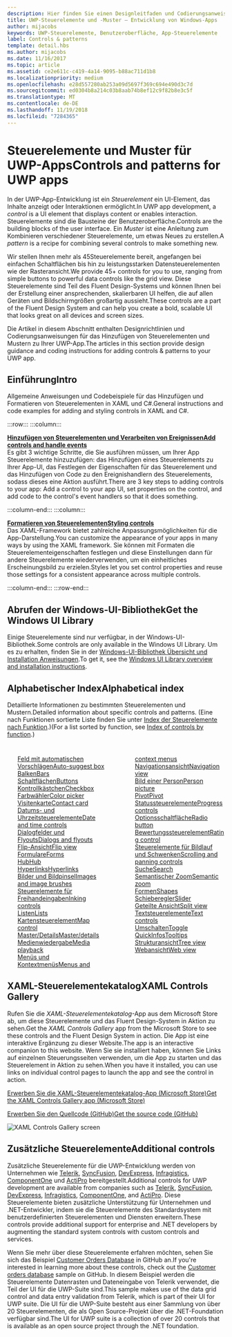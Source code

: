 ```yaml
---
description: Hier finden Sie einen Designleitfaden und Codierungsanweisungen für das Hinzufügen von Steuerelementen und Mustern zu Ihrer UWP-App. Sie finden mehr als 45leistungsstarke Steuerelemente für die Verwendung mit Ihrer App.
title: UWP-Steuerelemente und -Muster – Entwicklung von Windows-Apps
author: mijacobs
keywords: UWP-Steuerelemente, Benutzeroberfläche, App-Steuerelemente
label: Controls & patterns
template: detail.hbs
ms.author: mijacobs
ms.date: 11/16/2017
ms.topic: article
ms.assetid: ce2e611c-c419-4a14-9095-b88ac711d1b8
ms.localizationpriority: medium
ms.openlocfilehash: e28d557280ab253a09d5697f369c694e490d3c7d
ms.sourcegitcommit: ed0304b8a214c03b8aab74b8ef12c9f82b8e3c5f
ms.translationtype: MT
ms.contentlocale: de-DE
ms.lasthandoff: 11/19/2018
ms.locfileid: "7284365"
---
```

# <a name="controls-and-patterns-for-uwp-apps"></a><span data-ttu-id="43a0e-105">Steuerelemente und Muster für UWP-Apps</span><span class="sxs-lookup"><span data-stu-id="43a0e-105">Controls and patterns for UWP apps</span></span>
 

<span data-ttu-id="43a0e-106">In der UWP-App-Entwicklung ist ein <i>Steuerelement</i> ein UI-Element, das Inhalte anzeigt oder Interaktionen ermöglicht.</span><span class="sxs-lookup"><span data-stu-id="43a0e-106">In UWP app development, a <i>control</i> is a UI element that displays content or enables interaction.</span></span> <span data-ttu-id="43a0e-107">Steuerelemente sind die Bausteine der Benutzeroberfläche.</span><span class="sxs-lookup"><span data-stu-id="43a0e-107">Controls are the building blocks of the user interface.</span></span> <span data-ttu-id="43a0e-108">Ein <i>Muster</i> ist eine Anleitung zum Kombinieren verschiedener Steuerelemente, um etwas Neues zu erstellen.</span><span class="sxs-lookup"><span data-stu-id="43a0e-108">A <i>pattern</i> is a recipe for combining several controls to make something new.</span></span>

<span data-ttu-id="43a0e-109">Wir stellen Ihnen mehr als 45Steuerelemente bereit, angefangen bei einfachen Schaltflächen bis hin zu leistungsstarken Datensteuerelementen wie der Rasteransicht.</span><span class="sxs-lookup"><span data-stu-id="43a0e-109">We provide 45+ controls for you to use, ranging from simple buttons to powerful data controls like the grid view.</span></span>  <span data-ttu-id="43a0e-110">Diese Steuerelemente sind Teil des Fluent Design-Systems und können Ihnen bei der Erstellung einer ansprechenden, skalierbaren UI helfen, die auf allen Geräten und Bildschirmgrößen großartig aussieht.</span><span class="sxs-lookup"><span data-stu-id="43a0e-110">These controls are a part of the Fluent Design System and can help you create a bold, scalable UI that looks great on all devices and screen sizes.</span></span> 

<span data-ttu-id="43a0e-111">Die Artikel in diesem Abschnitt enthalten Designrichtlinien und Codierungsanweisungen für das Hinzufügen von Steuerelementen und Mustern zu Ihrer UWP-App.</span><span class="sxs-lookup"><span data-stu-id="43a0e-111">The articles in this section provide design guidance and coding instructions for adding controls & patterns to your UWP app.</span></span> 

## <a name="intro"></a><span data-ttu-id="43a0e-112">Einführung</span><span class="sxs-lookup"><span data-stu-id="43a0e-112">Intro</span></span>

<span data-ttu-id="43a0e-113">Allgemeine Anweisungen und Codebeispiele für das Hinzufügen und Formatieren von Steuerelementen in XAML und C#.</span><span class="sxs-lookup"><span data-stu-id="43a0e-113">General instructions and code examples for adding and styling controls in XAML and C#.</span></span>

:::row:::
    :::column:::
      <p><b><a href="controls-and-events-intro.md"><span data-ttu-id="43a0e-114">Hinzufügen von Steuerelementen und Verarbeiten von Ereignissen</span><span class="sxs-lookup"><span data-stu-id="43a0e-114">Add controls and handle events</span></span></a></b> <br/>
<span data-ttu-id="43a0e-115">Es gibt 3 wichtige Schritte, die Sie ausführen müssen, um Ihrer App Steuerelemente hinzuzufügen: das Hinzufügen eines Steuerelements zu Ihrer App-UI, das Festlegen der Eigenschaften für das Steuerelement und das Hinzufügen von Code zu den Ereignishandlern des Steuerelements, sodass dieses eine Aktion ausführt.</span><span class="sxs-lookup"><span data-stu-id="43a0e-115">There are 3 key steps to adding controls to your app: Add a control to your app UI, set properties on the control, and add code to the control's event handlers so that it does something.</span></span></p>
    :::column-end:::
    :::column:::
      <p><b><a href="xaml-styles.md"><span data-ttu-id="43a0e-116">Formatieren von Steuerelementen</span><span class="sxs-lookup"><span data-stu-id="43a0e-116">Styling controls</span></span></a></b> <br/>
<span data-ttu-id="43a0e-117">Das XAML-Framework bietet zahlreiche Anpassungsmöglichkeiten für die App-Darstellung.</span><span class="sxs-lookup"><span data-stu-id="43a0e-117">You can customize the appearance of your apps in many ways by using the XAML framework.</span></span> <span data-ttu-id="43a0e-118">Sie können mit Formaten die Steuerelementeigenschaften festlegen und diese Einstellungen dann für andere Steuerelemente wiederverwenden, um ein einheitliches Erscheinungsbild zu erzielen.</span><span class="sxs-lookup"><span data-stu-id="43a0e-118">Styles let you set control properties and reuse those settings for a consistent appearance across multiple controls.</span></span></p>
    :::column-end:::
:::row-end:::

## <a name="get-the-windows-ui-library"></a><span data-ttu-id="43a0e-119">Abrufen der Windows-UI-Bibliothek</span><span class="sxs-lookup"><span data-stu-id="43a0e-119">Get the Windows UI Library</span></span>
<span data-ttu-id="43a0e-120">Einige Steuerelemente sind nur verfügbar, in der Windows-UI-Bibliothek.</span><span class="sxs-lookup"><span data-stu-id="43a0e-120">Some controls are only available in the Windows UI Library.</span></span> <span data-ttu-id="43a0e-121">Um es zu erhalten, finden Sie in der [Windows-UI-Bibliothek Übersicht und Installation Anweisungen](/uwp/toolkits/winui/).</span><span class="sxs-lookup"><span data-stu-id="43a0e-121">To get it, see the [Windows UI Library overview and installation instructions](/uwp/toolkits/winui/).</span></span>

## <a name="alphabetical-index"></a><span data-ttu-id="43a0e-122">Alphabetischer Index</span><span class="sxs-lookup"><span data-stu-id="43a0e-122">Alphabetical index</span></span> 

<span data-ttu-id="43a0e-123">Detaillierte Informationen zu bestimmten Steuerelementen und Mustern.</span><span class="sxs-lookup"><span data-stu-id="43a0e-123">Detailed information about specific controls and patterns.</span></span> <span data-ttu-id="43a0e-124">(Eine nach Funktionen sortierte Liste finden Sie unter <a href="controls-by-function.md">Index der Steuerelemente nach Funktion</a>.)</span><span class="sxs-lookup"><span data-stu-id="43a0e-124">(For a list sorted by function, see <a href="controls-by-function.md">Index of controls by function</a>.)</span></span>

<div style="column-count: 2; column-gap: 40px; margin-top: 40px;" >
<ul style="margin-top: 0px; padding-top: 0px; list-style-type: none;">
<li style="list-style-type: none;"><a href="auto-suggest-box.md"><span data-ttu-id="43a0e-125">Feld mit automatischen Vorschlägen</span><span class="sxs-lookup"><span data-stu-id="43a0e-125">Auto-suggest box</span></span></a></li>

<li style="list-style-type: none;"><a href="app-bars.md"><span data-ttu-id="43a0e-126">Balken</span><span class="sxs-lookup"><span data-stu-id="43a0e-126">Bars</span></span></a></li>

<li style="list-style-type: none;"><a href="buttons.md"><span data-ttu-id="43a0e-127">Schaltflächen</span><span class="sxs-lookup"><span data-stu-id="43a0e-127">Buttons</span></span></a></li>

<li style="list-style-type: none;"><a href="checkbox.md"><span data-ttu-id="43a0e-128">Kontrollkästchen</span><span class="sxs-lookup"><span data-stu-id="43a0e-128">Checkbox</span></span> </a></li>

<li style="list-style-type: none;"><a href="color-picker.md"><span data-ttu-id="43a0e-129">Farbwähler</span><span class="sxs-lookup"><span data-stu-id="43a0e-129">Color picker</span></span></a></li>

<li style="list-style-type: none;"><a href="contact-card.md"><span data-ttu-id="43a0e-130">Visitenkarte</span><span class="sxs-lookup"><span data-stu-id="43a0e-130">Contact card</span></span></a></li>

<li style="list-style-type: none;"><a href="date-and-time.md"><span data-ttu-id="43a0e-131">Datums- und Uhrzeitsteuerelemente</span><span class="sxs-lookup"><span data-stu-id="43a0e-131">Date and time controls</span></span></a></li>

<li style="list-style-type: none;"><a href="dialogs-and-flyouts/index.md"><span data-ttu-id="43a0e-132">Dialogfelder und Flyouts</span><span class="sxs-lookup"><span data-stu-id="43a0e-132">Dialogs and flyouts</span></span></a></li>

<li style="list-style-type: none;"><a href="flipview.md"><span data-ttu-id="43a0e-133">Flip-Ansicht</span><span class="sxs-lookup"><span data-stu-id="43a0e-133">Flip view</span></span></a></li>

<li style="list-style-type: none;"><a href="forms.md"><span data-ttu-id="43a0e-134">Formulare</span><span class="sxs-lookup"><span data-stu-id="43a0e-134">Forms</span></span></a></li>

<li style="list-style-type: none;"><a href="hub.md"><span data-ttu-id="43a0e-135">Hub</span><span class="sxs-lookup"><span data-stu-id="43a0e-135">Hub</span></span></a></li>

<li style="list-style-type: none;"><a href="hyperlinks.md"><span data-ttu-id="43a0e-136">Hyperlinks</span><span class="sxs-lookup"><span data-stu-id="43a0e-136">Hyperlinks</span></span></a></li>

<li style="list-style-type: none;"><a href="images-imagebrushes.md"><span data-ttu-id="43a0e-137">Bilder und Bildpinsel</span><span class="sxs-lookup"><span data-stu-id="43a0e-137">Images and image brushes</span></span></a></li>

<li style="list-style-type: none;"><a href="inking-controls.md"><span data-ttu-id="43a0e-138">Steuerelemente für Freihandeingaben</span><span class="sxs-lookup"><span data-stu-id="43a0e-138">Inking controls</span></span></a></li>

<li style="list-style-type: none;"><a href="lists.md"><span data-ttu-id="43a0e-139">Listen</span><span class="sxs-lookup"><span data-stu-id="43a0e-139">Lists</span></span></a></li>

<li style="list-style-type: none;"><a href="../../maps-and-location/controls-map.md"><span data-ttu-id="43a0e-140">Kartensteuerelement</span><span class="sxs-lookup"><span data-stu-id="43a0e-140">Map control</span></span></a></li>

<li style="list-style-type: none;"><a href="master-details.md"><span data-ttu-id="43a0e-141">Master/Details</span><span class="sxs-lookup"><span data-stu-id="43a0e-141">Master/details</span></span></a></li>

<li style="list-style-type: none;"><a href="media-playback.md"><span data-ttu-id="43a0e-142">Medienwiedergabe</span><span class="sxs-lookup"><span data-stu-id="43a0e-142">Media playback</span></span></a></li>

<li style="list-style-type: none;"><a href="menus.md"><span data-ttu-id="43a0e-143">Menüs und Kontextmenüs</span><span class="sxs-lookup"><span data-stu-id="43a0e-143">Menus and context menus</span></span></a></li>

<li style="list-style-type: none;"><a href="navigationview.md"><span data-ttu-id="43a0e-144">Navigationsansicht</span><span class="sxs-lookup"><span data-stu-id="43a0e-144">Navigation view</span></span></a></li>

<li style="list-style-type: none;"><a href="person-picture.md"><span data-ttu-id="43a0e-145">Bild einer Person</span><span class="sxs-lookup"><span data-stu-id="43a0e-145">Person picture</span></span></a></li>

<li style="list-style-type: none;"><a href="pivot.md"><span data-ttu-id="43a0e-146">Pivot</span><span class="sxs-lookup"><span data-stu-id="43a0e-146">Pivot</span></span></a></li>

<li style="list-style-type: none;"><a href="progress-controls.md"><span data-ttu-id="43a0e-147">Statussteuerelemente</span><span class="sxs-lookup"><span data-stu-id="43a0e-147">Progress controls</span></span></a></li>

<li style="list-style-type: none;"><a href="radio-button.md"><span data-ttu-id="43a0e-148">Optionsschaltfläche</span><span class="sxs-lookup"><span data-stu-id="43a0e-148">Radio button</span></span></a></li>

<li style="list-style-type: none;"><a href="rating.md"><span data-ttu-id="43a0e-149">Bewertungssteuerelement</span><span class="sxs-lookup"><span data-stu-id="43a0e-149">Rating control</span></span></a></li>

<li style="list-style-type: none;"><a href="scroll-controls.md"><span data-ttu-id="43a0e-150">Steuerelemente für Bildlauf und Schwenken</span><span class="sxs-lookup"><span data-stu-id="43a0e-150">Scrolling and panning controls</span></span></a></li>

<li style="list-style-type: none;"><a href="search.md"><span data-ttu-id="43a0e-151">Suche</span><span class="sxs-lookup"><span data-stu-id="43a0e-151">Search</span></span></a></li>

<li style="list-style-type: none;"><a href="semantic-zoom.md"><span data-ttu-id="43a0e-152">Semantischer Zoom</span><span class="sxs-lookup"><span data-stu-id="43a0e-152">Semantic zoom</span></span></a></li>

<li style="list-style-type: none;"><a href="shapes.md"><span data-ttu-id="43a0e-153">Formen</span><span class="sxs-lookup"><span data-stu-id="43a0e-153">Shapes</span></span></a></li>

<li style="list-style-type: none;"><a href="slider.md"><span data-ttu-id="43a0e-154">Schieberegler</span><span class="sxs-lookup"><span data-stu-id="43a0e-154">Slider</span></span></a></li>

<li style="list-style-type: none;"><a href="split-view.md"><span data-ttu-id="43a0e-155">Geteilte Ansicht</span><span class="sxs-lookup"><span data-stu-id="43a0e-155">Split view</span></span></a></li>

<li style="list-style-type: none;"><a href="text-controls.md"><span data-ttu-id="43a0e-156">Textsteuerelemente</span><span class="sxs-lookup"><span data-stu-id="43a0e-156">Text controls</span></span></a></li>


<li style="list-style-type: none;"><a href="toggles.md"><span data-ttu-id="43a0e-157">Umschalten</span><span class="sxs-lookup"><span data-stu-id="43a0e-157">Toggle</span></span></a></li>
<li style="list-style-type: none;"><a href="tooltips.md"><span data-ttu-id="43a0e-158">QuickInfos</span><span class="sxs-lookup"><span data-stu-id="43a0e-158">Tooltips</span></span></a></li>

<li style="list-style-type: none;"><a href="tree-view.md"><span data-ttu-id="43a0e-159">Strukturansicht</span><span class="sxs-lookup"><span data-stu-id="43a0e-159">Tree view</span></span></a></li>

<li style="list-style-type: none;"><a href="web-view.md"><span data-ttu-id="43a0e-160">Webansicht</span><span class="sxs-lookup"><span data-stu-id="43a0e-160">Web view</span></span></a></li>
</ul>
</div>

## <a name="xaml-controls-gallery"></a><span data-ttu-id="43a0e-161">XAML-Steuerelementekatalog</span><span class="sxs-lookup"><span data-stu-id="43a0e-161">XAML Controls Gallery</span></span>

<span data-ttu-id="43a0e-162">Rufen Sie die _XAML-Steuerelementekatalog_-App aus dem Microsoft Store ab, um diese Steuerelemente und das Fluent Design-System in Aktion zu sehen.</span><span class="sxs-lookup"><span data-stu-id="43a0e-162">Get the _XAML Controls Gallery_ app from the Microsoft Store to see these controls and the Fluent Design System in action.</span></span> <span data-ttu-id="43a0e-163">Die App ist eine interaktive Ergänzung zu dieser Website.</span><span class="sxs-lookup"><span data-stu-id="43a0e-163">The app is an interactive companion to this website.</span></span> <span data-ttu-id="43a0e-164">Wenn Sie sie installiert haben, können Sie Links auf einzelnen Steuerungsseiten verwenden, um die App zu starten und das Steuerelement in Aktion zu sehen.</span><span class="sxs-lookup"><span data-stu-id="43a0e-164">When you have it installed, you can use links on individual control pages to launch the app and see the control in action.</span></span>

<a href="https://www.microsoft.com/store/productId/9MSVH128X2ZT"><span data-ttu-id="43a0e-165">Erwerben Sie die XAML-Steuerelementekatalog-App (Microsoft Store)</span><span class="sxs-lookup"><span data-stu-id="43a0e-165">Get the XAML Controls Gallery app (Microsoft Store)</span></span></a>

<a href="https://github.com/Microsoft/Windows-universal-samples/tree/master/Samples/XamlUIBasics"><span data-ttu-id="43a0e-166">Erwerben Sie den Quellcode (GitHub)</span><span class="sxs-lookup"><span data-stu-id="43a0e-166">Get the source code (GitHub)</span></span></a>

<img src="images/xaml-controls-gallery.png" alt="XAML Controls Gallery screen" />

## <a name="additional-controls"></a><span data-ttu-id="43a0e-167">Zusätzliche Steuerelemente</span><span class="sxs-lookup"><span data-stu-id="43a0e-167">Additional controls</span></span>

<span data-ttu-id="43a0e-168">Zusätzliche Steuerelemente für die UWP-Entwicklung werden von Unternehmen wie <a href="http://www.telerik.com/">Telerik</a>, <a href="https://www.syncfusion.com/products/uwp">SyncFusion</a>, <a href="https://www.devexpress.com/Products/NET/Controls/Win10Apps/">DevExpress</a>, <a href="http://www.infragistics.com/products/universal-windows-platform">Infragistics</a>, <a href="https://www.componentone.com/Studio/Platform/UWP">ComponentOne</a> und <a href="http://www.actiprosoftware.com/products/controls/universal">ActiPro</a> bereitgestellt.</span><span class="sxs-lookup"><span data-stu-id="43a0e-168">Additional controls for UWP development are available from companies such as <a href="http://www.telerik.com/">Telerik</a>, <a href="https://www.syncfusion.com/products/uwp">SyncFusion</a>, <a href="https://www.devexpress.com/Products/NET/Controls/Win10Apps/">DevExpress</a>, <a href="http://www.infragistics.com/products/universal-windows-platform">Infragistics</a>, <a href="https://www.componentone.com/Studio/Platform/UWP">ComponentOne</a>, and <a href="http://www.actiprosoftware.com/products/controls/universal">ActiPro</a>.</span></span> <span data-ttu-id="43a0e-169">Diese Steuerelemente bieten zusätzliche Unterstützung für Unternehmen und .NET-Entwickler, indem sie die Steuerelemente des Standardsystem mit benutzerdefinierten Steuerelementen und Diensten erweitern.</span><span class="sxs-lookup"><span data-stu-id="43a0e-169">These controls provide additional support for enterprise and .NET developers by augmenting the standard system controls with custom controls and services.</span></span>  

<span data-ttu-id="43a0e-170">Wenn Sie mehr über diese Steuerelemente erfahren möchten, sehen Sie sich das Beispiel <a href="https://github.com/Microsoft/Windows-appsample-customers-orders-database">Customer Orders Database</a> in GitHub an.</span><span class="sxs-lookup"><span data-stu-id="43a0e-170">If you're interested in learning more about these controls, check out the <a href="https://github.com/Microsoft/Windows-appsample-customers-orders-database">Customer orders database</a> sample on GitHub.</span></span> <span data-ttu-id="43a0e-171">In diesem Beispiel werden die Steuerelemente Datenrasten und Dateneingabe von Telerik verwendet, die Teil der UI für die UWP-Suite sind.</span><span class="sxs-lookup"><span data-stu-id="43a0e-171">This sample makes use of the data grid control and data entry validation from Telerik, which is part of their UI for UWP suite.</span></span> <span data-ttu-id="43a0e-172">Die UI für die UWP-Suite besteht aus einer Sammlung von über 20 Steuerelementen, die als Open Source-Projekt über die .NET-Foundation verfügbar sind.</span><span class="sxs-lookup"><span data-stu-id="43a0e-172">The UI for UWP suite is a collection of over 20 controls that is available as an open source project through the .NET foundation.</span></span>
